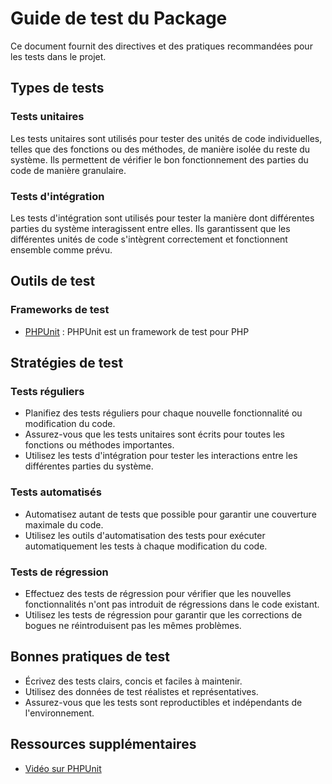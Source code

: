 # Guide de test du Package

Ce document fournit des directives et des pratiques recommandées pour les tests dans le projet.

## Types de tests

### Tests unitaires

Les tests unitaires sont utilisés pour tester des unités de code individuelles, telles que des fonctions ou des méthodes, de manière isolée du reste du système. Ils permettent de vérifier le bon fonctionnement des parties du code de manière granulaire.

### Tests d'intégration

Les tests d'intégration sont utilisés pour tester la manière dont différentes parties du système interagissent entre elles. Ils garantissent que les différentes unités de code s'intègrent correctement et fonctionnent ensemble comme prévu.

## Outils de test

### Frameworks de test

- [PHPUnit](https://phpunit.de/index.html) : PHPUnit est un framework de test pour PHP

## Stratégies de test

### Tests réguliers

- Planifiez des tests réguliers pour chaque nouvelle fonctionnalité ou modification du code.
- Assurez-vous que les tests unitaires sont écrits pour toutes les fonctions ou méthodes importantes.
- Utilisez les tests d'intégration pour tester les interactions entre les différentes parties du système.

### Tests automatisés

- Automatisez autant de tests que possible pour garantir une couverture maximale du code.
- Utilisez les outils d'automatisation des tests pour exécuter automatiquement les tests à chaque modification du code.

### Tests de régression

- Effectuez des tests de régression pour vérifier que les nouvelles fonctionnalités n'ont pas introduit de régressions dans le code existant.
- Utilisez les tests de régression pour garantir que les corrections de bogues ne réintroduisent pas les mêmes problèmes.

## Bonnes pratiques de test

- Écrivez des tests clairs, concis et faciles à maintenir.
- Utilisez des données de test réalistes et représentatives.
- Assurez-vous que les tests sont reproductibles et indépendants de l'environnement.

## Ressources supplémentaires

- [Vidéo sur PHPUnit](https://www.youtube.com/watch?v=SsaL4Q0vGck)


